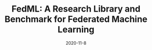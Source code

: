 ---
title: "FedML: A Research Library and Benchmark for Federated Machine Learning"
excerpt: 'Chaoyang He, Songze Li, Jinhyun So, Mi Zhang, Hongyi Wang, Xiaoyang Wang, Praneeth Vepakomma, Abhishek Singh, Hang Qiu, Li Shen, Peilin Zhao, Yan Kang, Yang Liu, Ramesh Raskar, Qiang Yang, Murali Annavaram, Salman Avestimehr ($\color{red}{\text{Spotlight and Best Paper Candidate}}$) \[[arXiv](https://arxiv.org/abs/2007.13518)\]'
date: 2020-11-8
venue: 'NeurIPS 2020 SpicyFL workshop'
pubtype: 'conference'
excerpt_separator: ""
---